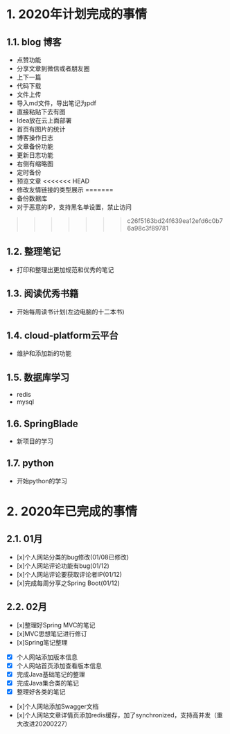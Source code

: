 # 1. 2020年计划完成的事情
## 1.1. blog 博客
- 点赞功能
- 分享文章到微信或者朋友圈
- 上下一篇
- 代码下载
- 文件上传
- 导入md文件，导出笔记为pdf
- 直接粘贴下去有图
- Idea放在云上面部署
- 首页有图片的统计
- 博客操作日志
- 文章备份功能
- 更新日志功能  
- 右侧有缩略图
- 定时备份
- 预览文章
<<<<<<< HEAD
- 修改友情链接的类型展示
=======
- 备份数据库
- 对于恶意的IP，支持黑名单设置，禁止访问

>>>>>>> c26f5163bd24f639ea12efd6c0b76a98c3f89781
## 1.2. 整理笔记
- 打印和整理出更加规范和优秀的笔记
## 1.3. 阅读优秀书籍
- 开始每周读书计划(左边电脑的十二本书)
## 1.4. cloud-platform云平台
- 维护和添加新的功能
## 1.5. 数据库学习
- redis
- mysql
## 1.6. SpringBlade
- 新项目的学习
## 1.7. python
- 开始python的学习
# 2. 2020年已完成的事情
## 2.1. 01月
- [x]个人网站分类的bug修改(01/08已修改)
- [x]个人网站评论功能有bug(01/12)
- [x]个人网站评论要获取评论者IP(01/12)
- [x]完成每周分享之Spring Boot(01/12)
## 2.2. 02月
- [x]整理好Spring MVC的笔记
- [x]MVC思想笔记进行修订
- [x]Spring笔记整理
- [x] 个人网站添加版本信息
- [x] 个人网站首页添加查看版本信息
- [x] 完成Java基础笔记的整理
- [x] 完成Java集合类的笔记
- [x] 整理好各类的笔记
- [x]个人网站添加Swagger文档
- [x]个人网站文章详情页添加redis缓存，加了synchronized，支持高并发（重大改进20200227）
